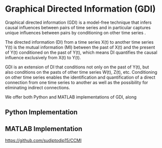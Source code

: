 # Graphical Directed Information (GDI)
Graphical directed information (GDI) is a model-free technique that infers causal influences between pairs of time series and in particular captures unique influences between pairs by conditioning on other time series . 

The directed information (DI) from a time series X(t) to another time series Y(t) is the mutual information (MI) between the past of X(t) and the present of Y(t) conditioned on the past of Y(t), which means DI quantifies the causal influence exclusively from X(t) to Y(t). 

GDI is an extension of DI that conditions not only on the past of Y(t), but also conditions on the pasts of other time series W(t), Z(t), etc. Conditioning on other time series enables the identification and quantification of a direct connection from one time series to another as well as the possibility for eliminating indirect connections.

We offer both Python and MATLAB implementations of GDI, along 


## Python Implementation

## MATLAB Implementation

https://github.com/sudiptodip15/CCMI

